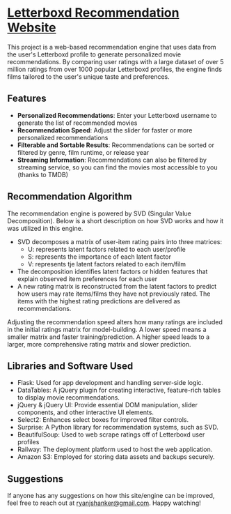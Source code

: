 # [Letterboxd Recommendation Website](https://web-production-3d827.up.railway.app/)

This project is a web-based recommendation engine that uses data from the user's Letterboxd profile to generate personalized movie recommendations. 
By comparing user ratings with a large dataset of over 5 million ratings from over 1000 popular Letterboxd profiles, the engine finds films tailored
to the user's unique taste and preferences.

## Features
- **Personalized Recommendations**: Enter your Letterboxd username to generate the list of recommended movies
- **Recommendation Speed**: Adjust the slider for faster or more personalized recommendations
- **Filterable and Sortable Results**: Recommendations can be sorted or filtered by genre, film runtime, or release year
- **Streaming Information**: Recommendations can also be filtered by streaming service, so you can find the movies most accessible to you (thanks to TMDB)

## Recommendation Algorithm
The recommendation engine is powered by SVD (Singular Value Decomposition). Below is a short description on how SVD works and how it was utilized in this engine.
- SVD decomposes a matrix of user-item rating pairs into three matrices:
  -   U: represents latent factors related to each user/profile
  -   S: represents the importance of each latent factor
  -   V: represents tje latent factors related to each item/film
-   The decomposition identifies latent factors or hidden features that explain observed item preferences for each user
-   A new rating matrix is reconstructed from the latent factors to predict how users may rate items/films they have not previously rated.
    The items with the highest rating predictions are delivered as recommendations.

Adjusting the recommendation speed alters how many ratings are included in the initial ratings matrix for model-building. 
A lower speed means a smaller matrix and faster training/prediction. A higher speed leads to a larger, more comprehensive rating matrix and slower prediction. 

## Libraries and Software Used
- Flask: Used for app development and handling server-side logic.
- DataTables: A jQuery plugin for creating interactive, feature-rich tables to display movie recommendations.
- jQuery & jQuery UI: Provide essential DOM manipulation, slider components, and other interactive UI elements.
- Select2: Enhances select boxes for improved filter controls.
- Surprise: A Python library for recommendation systems, such as SVD.
- BeautifulSoup: Used to web scrape ratings off of Letterboxd user profiles
- Railway: The deployment platform used to host the web application.
- Amazon S3: Employed for storing data assets and backups securely.

## Suggestions
If anyone has any suggestions on how this site/engine can be improved, feel free to reach out at ryanjshanker@gmail.com. Happy watching!
